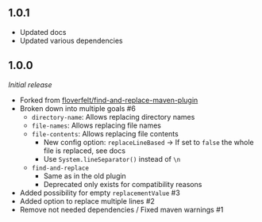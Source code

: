## 1.0.1
* Updated docs
* Updated various dependencies

## 1.0.0
<i>Initial release</i>
* Forked from [floverfelt/find-and-replace-maven-plugin](https://github.com/floverfelt/find-and-replace-maven-plugin)
* Broken down into multiple goals #6
  * ``directory-name``: Allows replacing directory names
  * ``file-names``: Allows replacing file names 
  * ``file-contents``: Allows replacing file contents
    * New config option: ``replaceLineBased`` -> If set to ``false`` the whole file is replaced, see docs
    * Use ``System.lineSeparator()`` instead of ``\n``
  * ``find-and-replace``
    * Same as in the old plugin
    * Deprecated only exists for compatibility reasons
* Added possibility for empty ``replacementValue`` #3
* Added option to replace multiple lines #2
* Remove not needed dependencies / Fixed maven warnings #1
